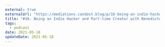 ```yaml
---
external: true
externalUrl: "https://mediations.candost.blog/p/16-being-an-indie-hacker-and-part-abb"
title: "#16: Being an Indie Hacker and Part-time Creator with Benedicte Raae"
tags:
  - podcast
date: 2021-05-18
updateDate: 2021-05-18
---
```

